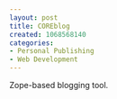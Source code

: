 ```yaml
--- 
layout: post
title: COREblog
created: 1068568140
categories: 
- Personal Publishing
- Web Development
---
```

Zope-based blogging tool.
